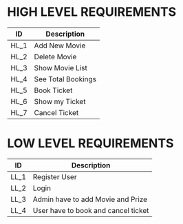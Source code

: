 # HIGH LEVEL REQUIREMENTS
|ID |Description |
|---|---|
|HL_1 |Add New Movie |
|HL_2 |Delete Movie |
|HL_3 |Show Movie List |
|HL_4 |See Total Bookings |
|HL_5 |Book Ticket |
|HL_6 |Show my Ticket |
|HL_7 |Cancel Ticket |


# LOW LEVEL REQUIREMENTS
|ID |Description |
|---|---|
|LL_1 |Register User |
|LL_2 |Login |
|LL_3 |Admin have to add Movie and Prize |
|LL_4 | User have to book and cancel ticket |
